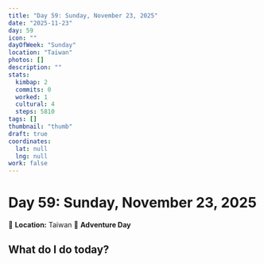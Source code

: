 ```yaml
---
title: "Day 59: Sunday, November 23, 2025"
date: "2025-11-23"
day: 59
icon: ""
dayOfWeek: "Sunday"
location: "Taiwan"
photos: []
description: ""
stats:
  kimbap: 2
  commits: 0
  worked: 1
  cultural: 4
  steps: 5810
tags: []
thumbnail: "thumb"
draft: true
coordinates:
  lat: null
  lng: null
work: false
---
```

# Day 59: Sunday, November 23, 2025

📍 **Location:** Taiwan
🎒 **Adventure Day**

## What do I do today?


